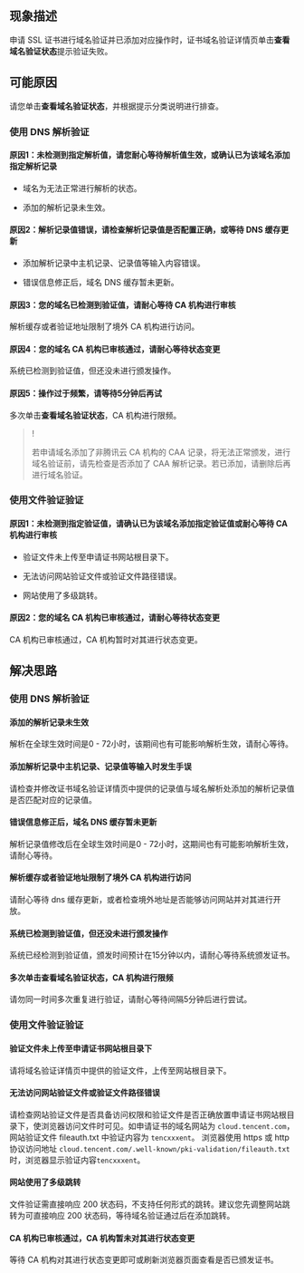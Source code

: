 ## 现象描述

申请 SSL 证书进行域名验证并已添加对应操作时，证书域名验证详情页单击**查看域名验证状态**提示验证失败。


## 可能原因

请您单击**查看域名验证状态**，并根据提示分类说明进行排查。

### 使用 DNS 解析验证

#### 原因1：未检测到指定解析值，请您耐心等待解析值生效，或确认已为该域名添加指定解析记录
- 域名为无法正常进行解析的状态。

- 添加的解析记录未生效。


#### 原因2：解析记录值错误，请检查解析记录值是否配置正确，或等待 DNS 缓存更新
- 添加解析记录中主机记录、记录值等输入内容错误。

- 错误信息修正后，域名 DNS 缓存暂未更新。


#### 原因3：您的域名已检测到验证值，请耐心等待 CA 机构进行审核

解析缓存或者验证地址限制了境外 CA 机构进行访问。

#### 原因4：您的域名 CA 机构已审核通过，请耐心等待状态变更

系统已检测到验证值，但还没未进行颁发操作。

#### 原因5：操作过于频繁，请等待5分钟后再试

多次单击**查看域名验证状态**，CA 机构进行限频。

>!
> 
> 若申请域名添加了非腾讯云 CA 机构的 CAA 记录，将无法正常颁发，进行域名验证前，请先检查是否添加了 CAA 解析记录。若已添加，请删除后再进行域名验证。
> 


### 使用文件验证验证

#### 原因1：未检测到指定验证值，请确认已为该域名添加指定验证值或耐心等待 CA 机构进行审核
- 验证文件未上传至申请证书网站根目录下。

- 无法访问网站验证文件或验证文件路径错误。

- 网站使用了多级跳转。


#### 原因2：您的域名 CA 机构已审核通过，请耐心等待状态变更

CA 机构已审核通过，CA 机构暂时对其进行状态变更。

## 解决思路

### 使用 DNS 解析验证


#### 添加的解析记录未生效

解析在全球生效时间是0 - 72小时，该期间也有可能影响解析生效，请耐心等待。

#### 添加解析记录中主机记录、记录值等输入时发生手误

请检查并修改证书域名验证详情页中提供的记录值与域名解析处添加的解析记录值是否匹配对应的记录值。

#### 错误信息修正后，域名 DNS 缓存暂未更新

解析记录值修改后在全球生效时间是0 - 72小时，这期间也有可能影响解析生效，请耐心等待。

#### 解析缓存或者验证地址限制了境外 CA 机构进行访问

请耐心等待 dns 缓存更新，或者检查境外地址是否能够访问网站并对其进行开放。

#### 系统已检测到验证值，但还没未进行颁发操作

系统已经检测到验证值，颁发时间预计在15分钟以内，请耐心等待系统颁发证书。

#### 多次单击查看域名验证状态，CA 机构进行限频

请勿同一时间多次重复进行验证，请耐心等待间隔5分钟后进行尝试。

### 使用文件验证验证

#### 验证文件未上传至申请证书网站根目录下

请将域名验证详情页中提供的验证文件，上传至网站根目录下。

#### 无法访问网站验证文件或验证文件路径错误

请检查网站验证文件是否具备访问权限和验证文件是否正确放置申请证书网站根目录下，使浏览器访问文件时可见。如申请证书的域名网站为 `cloud.tencent.com`，网站验证文件 fileauth.txt 中验证内容为 `tencxxxent`。
浏览器使用 https 或 http 协议访问地址 `cloud.tencent.com/.well-known/pki-validation/fileauth.txt` 时，浏览器显示验证内容`tencxxxent`。

#### 网站使用了多级跳转

文件验证需直接响应 200 状态码，不支持任何形式的跳转。建议您先调整网站跳转为可直接响应 200 状态码，等待域名验证通过后在添加跳转。 

#### CA 机构已审核通过，CA 机构暂未对其进行状态变更

等待 CA 机构对其进行状态变更即可或刷新浏览器页面查看是否已颁发证书。